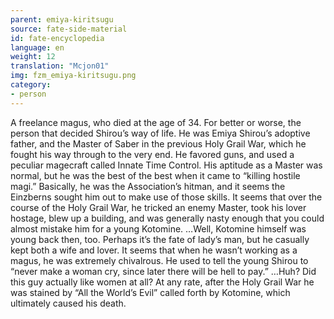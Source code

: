 ```yaml
---
parent: emiya-kiritsugu
source: fate-side-material
id: fate-encyclopedia
language: en
weight: 12
translation: "Mcjon01"
img: fzm_emiya-kiritsugu.png
category:
- person
---
```


A freelance magus, who died at the age of 34.
For better or worse, the person that decided Shirou’s way of life.
He was Emiya Shirou’s adoptive father, and the Master of Saber in the previous Holy Grail War, which he fought his way through to the very end.
He favored guns, and used a peculiar magecraft called Innate Time Control.
His aptitude as a Master was normal, but he was the best of the best when it came to “killing hostile magi.”
Basically, he was the Association’s hitman, and it seems the Einzberns sought him out to make use of those skills.
It seems that over the course of the Holy Grail War, he tricked an enemy Master, took his lover hostage, blew up a building, and was generally nasty enough that you could almost mistake him for a young Kotomine.
…Well, Kotomine himself was young back then, too.
Perhaps it’s the fate of lady’s man, but he casually kept both a wife and lover.
It seems that when he wasn’t working as a magus, he was extremely chivalrous. He used to tell the young Shirou to “never make a woman cry, since later there will be hell to pay.”
…Huh? Did this guy actually like women at all?
At any rate, after the Holy Grail War he was stained by “All the World’s Evil” called forth by Kotomine, which ultimately caused his death.
